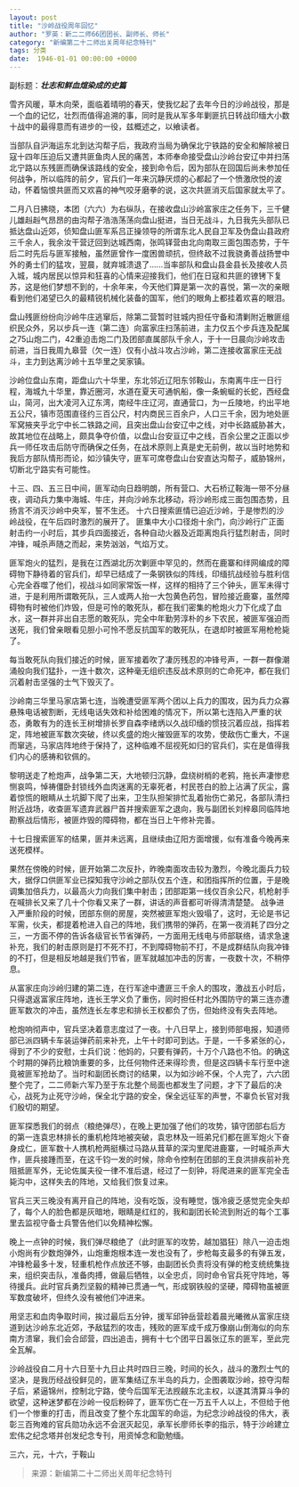 ```yaml
---
layout: post
title: "沙岭战役周年回忆"
author: "罗英：新二二师66团团长、副师长、师长"
category: "新编第二十二师出关周年纪念特刊"
tags: 分类
date:  1946-01-01 00:00:00 +0000
---
```

副标题：***壮志和鲜血煊染成的史篇***

雪齐风暖，草木向荣，面临着晴明的春天，使我忆起了去年今日的沙岭战役，那是一个血的记忆，壮烈而值得追溯的事，同时是我从军多年剿匪抗日转战印缅大小数十战中的最得意而有进步的一役，兹概述之，以飨读者。

当部队自沪海运东北到达沟帮子后，我政府当局为确保北宁铁路的安全和解除被日寇十四年压迫后又遭共匪鱼肉人民的痛苦，本师奉命接受盘山沙岭台安辽中并扫荡北宁路以东残匪而确保该路线的安全，接到命令后，因为部队在回国后尚未参加任何战争，所以临阵的前夕，官兵们一年来沉静厌烦的心都起了一个愤激欣悦的波动，怀着恼恨共匪而又欢喜的神气咬牙磨拳的说，这次共匪消灭后国家就太平了。

二月八日拂晓，本团（六六）为右纵队，在接收盘山沙岭富家庄之任务下，三千健儿雄赳赳气昂昂的由沟帮子浩浩荡荡向盘山挺进，当日无战斗，九日我先头部队已抵达盘山近郊，侦知盘山匪军系吕正操领导的所谓东北人民自卫军及伪盘山县政府三千余人，我余汝干营迂回到达城西南，张鸣铎营由北向南取三面包围态势，于午后二时先后与匪军接触，虽然匪曾作一度困兽顽抗，但终敌不过我骁勇善战扬誉中外的勇士们的猛攻，翌晨，就弃城溃退了......当率部队和盘山县金县长及接收人员入城，城内居民以惊异和狂喜的心情来迎接我们，他们在日寇和共匪的镣铐下复苏，这是他们梦想不到的，十余年来，今天他们算是第一次的喜悦，第一次的亲眼看到他们渴望已久的最精锐机械化装备的国军，他们的眼角上都挂着欢喜的眼泪。

盘山残匪纷纷向沙岭牛庄逃窜后，除第二营暂时驻城内担任守备和清剿附近散匪组织民众外，另以步兵一连（第二连）向富家庄扫荡前进，主力仅五个步兵连及配属之75山炮二门，42重迫击炮二门及团部直属部队千余人，于十一日晨向沙岭攻击前进，当日我周九皋营（欠一连）仅有小战斗攻占沙岭，第二连接收富家庄无战斗，主力到达离沙岭十五华里之吴家镇。

沙岭位盘山东南，距盘山六十华里，东北邻近辽阳东邻鞍山，东南离牛庄一日行程，海城九十华里，靠近圈河，水道在夏天可通帆船，像一条蜿蜒的长蛇，西经盘山，简河，出大凌河入辽东湾，南经牛庄辽河，直通营口，为一丘陵地，约出平地五公尺，镇市范围直径约三百公尺，村内商民三百余户，人口三千余，因为地处匪军窝掖夹乎北宁中长二铁路之间，且突出盘山台安辽中之线，对中长路威胁甚大，故其地位在战略上，颇具争夺价值，以盘山台安亘辽中之线，百余公里之正面以步兵一师任攻击后防守而确保之任务，在战术原则上真是史无前例，故以当时地势和我后方部队情形而论，如沙镇失守，匪军可席卷盘山台安直达沟帮子，威胁锦州，切断北宁路实有可能性。

十三、四、五三日中间，匪军动向日趋明朗，所有营口、大石桥辽鞍海一带不分昼夜，调动兵力集中海城、牛庄，并向沙岭东北移动，将沙岭形成三面包围态势，且扬言不消灭沙岭中央军，誓不生还。 十六日搜索匪情已迫近沙岭，于是惨烈的沙岭战役，在午后四时激烈的展开了。 匪集中大小口径炮十余门，向沙岭行广正面射击约一小时后，其步兵四面接近，各种自动火器及近距离炮兵行猛烈射击，同时冲锋，喊杀声随之而起，来势汹汹，气焰万丈。

匪军炮火的猛烈，是我在江西湖北历次剿匪中罕见的，然而在鹿寨和绊网编成的障碍物下静待着的官兵们，却早已结成了一条钢铁似的阵线，印缅抗战经验与胜利信心完全吞噬了他们，视战斗如同家常饭一样，这样的相持了三个钟头，匪军未得寸进，于是利用所谓敢死队，三人或两人抬一大包黄色药包，冒险接近鹿寨，虽然障碍物有时被他们炸毁，但是可怜的敢死队，都在我们密集的枪炮火力下化成了血水，这一群并非出自志愿的敢死队，完全中年勤劳淳朴的乡下农民，被匪军强迫而送死，我们曾亲眼看见胆小可怜不愿反抗国军的敢死队，在退却时被匪军用枪枪毙了。

每当敢死队向我们接近的时候，匪军接着吹了凄厉残忍的冲锋号声，一群一群像潮涌般向我们猛扑，一连十数次，这种毫无组织违反战术原则的亡命死冲，都在我们沉着射击坚强的士气下毁灭了。

沙岭南三华里马家店第七连，当晚遭受匪军两个团以上兵力的围攻，因为兵力众寡悬殊电话被割断，无线电话失效和补给困难的情况下，所以第七连陷入严重的状态，勇敢有为的连长王树增排长罗自森李绪炳以久战印缅的惯技沉着应战，指挥若定，阵地被匪军数次突破，终以炙盛的炮火摧毁匪军的攻势，使敌伤亡重大，不逞而窜逃，马家店阵地终于保持了，这种临难不屈视死如归的官兵们，实在是值得我们内心的感祷和钦佩的。

黎明送走了枪炮声，战争第二天，大地顿归沉静，盘绕树梢的老鸦，拖长声凄惨悲恻哀鸣，悼祷僵卧封锁线外血肉迷离的无辜死者，村民苍白的脸上沾满了灰尘，露着惊慌的眼睛从土坑脚下爬了出来，卫生队担架排忙乱着抬伤亡弟兄，各部队清扫附近战场，收查匪军遗弃武器尸首并搜索匪军之退向，我与副团长刘梓皋同临阵地勘察战后情形，被匪炸毁的障碍物，都在当日上午修补完善。

十七日搜索匪军的结果，匪并未远离，且继续由辽阳方面增援，似有准备今晚再来送死模样。

果然在傍晚的时候，匪开始第二次反扑，昨晚南面攻击较为激烈，今晚北面兵力较大，据俘口供匪军业已探知我守沙岭之部队仅五个连，和团指挥所的位置，于是晚调集加倍兵力，以最高火力向我们集中射击；团部距第一线仅百余公尺，机枪射手在喊排长又来了几十个你看又来了一群，讲话的声音都可听得清清楚楚。 战争进入严重阶段的时候，团部东侧的房屋，突然被匪军炮火毁塌了，这时，无论是书记军需，伙夫，都提着枪进入自己的阵地，我们携带的弹药，在第一夜消耗了四分之三，一方面不停的告诉各级官长节省弹药，一方面用无线电与师部联络，请求急速补充，我们的射击原则是打不死不打，不到障碍物前不打，不是成群结队向我冲锋的不打，但是相反地越是我们节省，匪军就越加冲击的厉害，一夜数十次，不稍停息。

从富家庄向沙岭归建的第二连，在行军途中遭匪三千余人的围攻，激战五小时后，只得退返富家庄阵地，连长王学义负了重伤，同时担任村北外围防守的第三连亦遭匪军数次的冲击，虽然连长左孝忠和排长王权都负了伤，但始终没有失去阵地。

枪炮响彻声中，官兵坚决着意志度过了一夜。十八日早上，接到师部电报，知道师部已派四辆卡车装运弹药前来补充，上午十时即可到达。于是，一千多紧张的心，得到了不少的安慰，士兵们说：他妈的，只要有弹药，十万个八路也不怕。的确这个时期的弹药比粮饷重要的多，比任何物件还来得珍贵，但是这四辆卡车行至中途竟被匪军抢劫了。当时和副团长商讨的结果，以为如沙岭不保，个人完了，六六团整个完了，二二师新六军乃至于东北整个局面也都发生了问题，才下了最后的决心，战死为止死守沙岭，保全北宁路的安全，保全远征军的声誉，不辜负长官对我们殷切的期望。

匪军探悉我们的弱点（粮绝弹尽），在晚上更加强了他们的攻势，镇守团部右后方的第一连袁忠林排长的重机枪阵地被突破，袁忠林及一班弟兄们都在匪军炮火下奋身成仁，匪军数十人携机枪两挺横过马路从茸草的深沟里爬进鹿寨，一时喊杀声大作，匪兵接踵而至，在这千钧一发的时候，除命令控制在团部的王良洪排疾前补充阻抵匪军外，无论佐属夫役一律不准后退，经过了一刻钟，将爬进来的匪军完全击毙沟中，这样失去的阵地，又给我们恢复过来。

官兵三天三晚没有离开自己的阵地，没有吃饭，没有睡觉，饿冷疲乏感觉完全失却了，每个人的脸色都是灰暗地，眼睛是红红的，我和副团长轮流到附近的每个工事里去监视守备士兵警告他们以免精神松懈。

晚上一点钟的时候，我们弹尽粮绝了（此时匪军的攻势，越加猖狂）除八一迫击炮小炮尚有少数炮弹外，山炮重炮根本连一发也没有了，步枪每支最多的有弹五发，冲锋枪最多十发，轻重机枪作点放还不够，由副团长负责将没有弹的枪支统统集拢来，组织突击队，准备肉搏，做最后牺牲，以全忠贞，同时命令官兵死守阵地，等待援兵。此时官兵勇烈坚毅的精神已贯通一气，形成钢铁般的坚硬，障碍物虽被匪军数度破坏，但终久没有被他们冲进来。

用坚志和血肉争取时间，挨过最后五分钟，援军邱钟岳营趁着晨光曦微从富家庄绕道到达沙岭东北近郊，予敌猛烈的攻击，残败的匪军成千成万像崩山倒海似的向东南方溃窜，我们会合邱营，四出追击，拥有十七个团平日嚣张辽东的匪军，至此完全瓦解。

沙岭战役自二月十六日至十九日止共时四日三晚，时间的长久，战斗的激烈士气的坚决，是我历经战役鲜见的，匪军集结辽东半岛的兵力，企图袭取沙岭，掠夺沟帮子后，紧逼锦州，控制北宁路，使今后国军无法觊觎东北主权，以遂其清算斗争的欲望，这种迷梦都在沙岭一役后粉碎了，匪军伤亡在一万五千人以上，不但给于他们一个惨重的打击，而且改变了整个东北国军的命运，为纪念沙岭战役的伟大，表彰三百殉难的官兵勋功永远不会泯灭起见，承军长廖师长李的指示，特于沙岭建立宏伟之纪念塔并创发纪念专刊，用资悼念和勖勉缅。

三六，元，十六，于鞍山


> 来源：新编第二十二师出关周年纪念特刊

